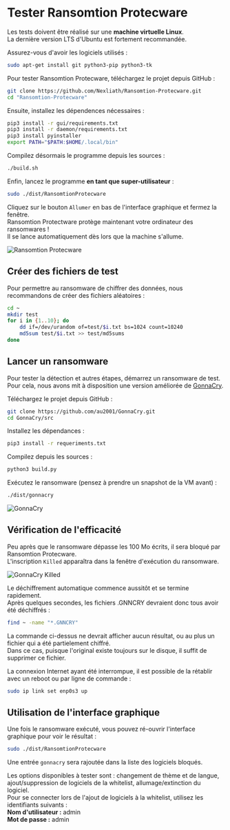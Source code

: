 # Tester Ransomtion Protecware

Les tests doivent être réalisé sur une **machine virtuelle Linux**.\
La dernière version LTS d'Ubuntu est fortement recommandée.

Assurez-vous d'avoir les logiciels utilisés :
```bash
sudo apt-get install git python3-pip python3-tk
```

Pour tester Ransomtion Protecware, téléchargez le projet depuis GitHub :
```bash
git clone https://github.com/Nexliath/Ransomtion-Protecware.git
cd "Ransomtion-Protecware"
```

Ensuite, installez les dépendences nécessaires :
```bash
pip3 install -r gui/requirements.txt
pip3 install -r daemon/requirements.txt
pip3 install pyinstaller
export PATH="$PATH:$HOME/.local/bin"
```

Compilez désormais le programme depuis les sources :
```bash
./build.sh
```

Enfin, lancez le programme **en tant que super-utilisateur** :
```bash
sudo ./dist/RansomtionProtecware
```
Cliquez sur le bouton `Allumer` en bas de l'interface graphique et fermez la fenêtre.\
Ransomtion Protectware protège maintenant votre ordinateur des ransomwares !\
Il se lance automatiquement dès lors que la machine s'allume.

![Ransomtion Protecware](https://user-images.githubusercontent.com/6292584/124626195-be9ae580-de7e-11eb-8319-9d07a3ee80d4.png)

## Créer des fichiers de test

Pour permettre au ransomware de chiffrer des données, nous recommandons de créer des fichiers aléatoires :
```bash
cd ~
mkdir test
for i in {1..10}; do
	dd if=/dev/urandom of=test/$i.txt bs=1024 count=10240
	md5sum test/$i.txt >> test/md5sums
done
```

## Lancer un ransomware

Pour tester la détection et autres étapes, démarrez un ransomware de test.\
Pour cela, nous avons mit à disposition une version améliorée de [GonnaCry](https://github.com/au2001/GonnaCry).

Téléchargez le projet depuis GitHub :
```bash
git clone https://github.com/au2001/GonnaCry.git
cd GonnaCry/src
```

Installez les dépendances :
```bash
pip3 install -r requeriments.txt
```

Compilez depuis les sources :
```bash
python3 build.py
```

Exécutez le ransomware (pensez à prendre un snapshot de la VM avant) :
```bash
./dist/gonnacry
```

![GonnaCry](https://user-images.githubusercontent.com/6292584/124626504-06217180-de7f-11eb-8c65-9dd33341b021.png)

## Vérification de l'efficacité

Peu après que le ransomware dépasse les 100 Mo écrits, il sera bloqué par Ransomtion Protecware.\
L'inscription `Killed` apparaîtra dans la fenêtre d'exécution du ransomware.

![GonnaCry Killed](https://user-images.githubusercontent.com/6292584/124632532-ba71c680-de84-11eb-83ff-a748a9d279ee.png)

Le déchiffrement automatique commence aussitôt et se termine rapidement.\
Après quelques secondes, les fichiers .GNNCRY devraient donc tous avoir été déchiffrés :
```bash
find ~ -name "*.GNNCRY"
```
La commande ci-dessus ne devrait afficher aucun résultat, ou au plus un fichier qui a été partielement chiffré.\
Dans ce cas, puisque l'original existe toujours sur le disque, il suffit de supprimer ce fichier.

La connexion Internet ayant été interrompue, il est possible de la rétablir avec un reboot ou par ligne de commande :
```bash
sudo ip link set enp0s3 up
```

## Utilisation de l'interface graphique

Une fois le ransomware exécuté, vous pouvez ré-ouvrir l'interface graphique pour voir le résultat :
```bash
sudo ./dist/RansomtionProtecware
```

Une entrée `gonnacry` sera rajoutée dans la liste des logiciels bloqués.

Les options disponibles à tester sont : changement de thème et de langue, ajout/suppression de logiciels de la whitelist, allumage/extinction du logiciel.\
Pour se connecter lors de l'ajout de logiciels à la whitelist, utilisez les identifiants suivants :\
**Nom d'utilisateur :** admin\
**Mot de passe :** admin
